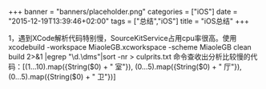 +++
banner = "banners/placeholder.png"
categories = ["iOS"]
date = "2015-12-19T13:39:46+02:00"
tags = ["总结","iOS"]
title = "iOS总结"
+++


1，遇到XCode解析代码特别慢，SourceKitService占用cpu率很高。使用xcodebuild -workspace MiaoleGB.xcworkspace -scheme MiaoleGB clean build 2>&1 |egrep "\d.\dms"|sort -nr > culprits.txt 命令查收出分析比较慢的代码：[(1...10).map({String($0) + " 室"}), (0...5).map({String($0) + " 厅"}), (0...5).map({String($0) + " 卫"})]

